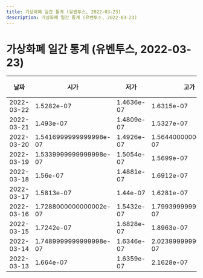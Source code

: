 ```yaml
---
title: 가상화폐 일간 통계 (유벤투스, 2022-03-23)
description: 가상화폐 일간 통계 (유벤투스, 2022-03-23)
---
```


가상화폐 일간 통계 (유벤투스, 2022-03-23)
===

|날짜|시가|저가|고가|종가|비고|
|--|--|--|--|--|--|
|2022-03-22|1.5282e-07|1.4636e-07|1.6315e-07|1.495e-07|    |
|2022-03-21|1.493e-07|1.4809e-07|1.5327e-07|1.5040999999999998e-07|    |
|2022-03-20|1.5416999999999998e-07|1.4926e-07|1.5644000000000002e-07|1.4928e-07|    |
|2022-03-19|1.5339999999999998e-07|1.5054e-07|1.5699e-07|1.5265e-07|    |
|2022-03-18|1.56e-07|1.4881e-07|1.6912e-07|1.5365e-07|    |
|2022-03-17|1.5813e-07|1.44e-07|1.6281e-07|1.5576e-07|    |
|2022-03-16|1.7288000000000002e-07|1.5432e-07|1.7993999999999998e-07|1.5813e-07|    |
|2022-03-15|1.7242e-07|1.6828e-07|1.8963e-07|1.7288000000000002e-07|    |
|2022-03-14|1.7489999999999998e-07|1.6346e-07|2.0239999999999999e-07|1.7242e-07|    |
|2022-03-13|1.664e-07|1.6359e-07|2.1628e-07|1.7165e-07|    |
